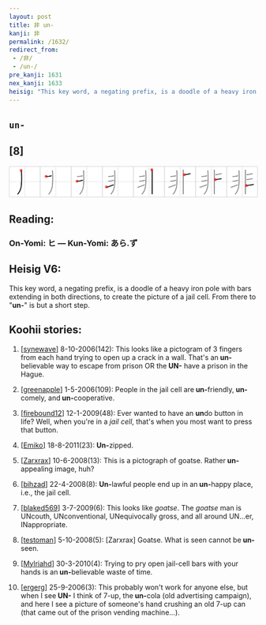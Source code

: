 ```yaml
---
layout: post
title: 非 un-
kanji: 非
permalink: /1632/
redirect_from:
 - /非/
 - /un-/
pre_kanji: 1631
nex_kanji: 1633
heisig: "This key word, a negating prefix, is a doodle of a heavy iron pole with bars extending in both directions, to create the picture of a jail cell. From there to &quot;<b>un-</b>&quot; is but a short step."
---
```


## `un-`

## [8]

<div class="stroke"><img src="../images/E99D9E.png" /></div>

## Reading:

### On-Yomi: ヒ &mdash; Kun-Yomi: あら.ず

## Heisig V6:

This key word, a negating prefix, is a doodle of a heavy iron pole with bars extending in both directions, to create the picture of a jail cell. From there to &quot;<b>un-</b>&quot; is but a short step.

## Koohii stories:

1) [<a href="http://kanji.koohii.com/profile/synewave">synewave</a>] 8-10-2006(142): This looks like a pictogram of 3 fingers from each hand trying to open up a crack in a wall. That&#039;s an<strong> un-</strong>believable way to escape from prison OR the<strong> UN-</strong> have a prison in the Hague.

2) [<a href="http://kanji.koohii.com/profile/greenapple">greenapple</a>] 1-5-2006(109): People in the jail cell are<strong> un-</strong>friendly,<strong> un-</strong>comely, and<strong> un-</strong>cooperative.

3) [<a href="http://kanji.koohii.com/profile/firebound12">firebound12</a>] 12-1-2009(48): Ever wanted to have an <strong>un</strong>do button in life? Well, when you&#039;re in a <em>jail cell</em>, that&#039;s when you most want to press that button.

4) [<a href="http://kanji.koohii.com/profile/Emiko">Emiko</a>] 18-8-2011(23): <strong>Un-</strong>zipped.

5) [<a href="http://kanji.koohii.com/profile/Zarxrax">Zarxrax</a>] 10-6-2008(13): This is a pictograph of goatse. Rather<strong> un-</strong>appealing image, huh?

6) [<a href="http://kanji.koohii.com/profile/bihzad">bihzad</a>] 22-4-2008(8): <strong>Un-</strong>lawful people end up in an<strong> un-</strong>happy place, i.e., the jail cell.

7) [<a href="http://kanji.koohii.com/profile/blaked569">blaked569</a>] 3-7-2009(6): This looks like <em>goatse</em>. The <em>goatse</em> man is UNcouth, UNconventional, UNequivocally gross, and all around UN...er, INappropriate.

8) [<a href="http://kanji.koohii.com/profile/testoman">testoman</a>] 5-10-2008(5): [Zarxrax] Goatse. What is seen cannot be<strong> un-</strong>seen.

9) [<a href="http://kanji.koohii.com/profile/Mylriahd">Mylriahd</a>] 30-3-2010(4): Trying to pry open jail-cell bars with your hands is an<strong> un-</strong>believable waste of time.

10) [<a href="http://kanji.koohii.com/profile/ergerg">ergerg</a>] 25-9-2006(3): This probably won&#039;t work for anyone else, but when I see<strong> UN-</strong> I think of 7-up, the<strong> un-</strong>cola (old advertising campaign), and here I see a picture of someone&#039;s hand crushing an old 7-up can (that came out of the prison vending machine...).
